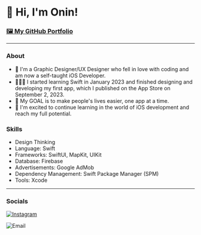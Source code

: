 # 👋 Hi, I'm Onin!

### [🖼️ My GitHub Portfolio](https://github.com/Onin-iOS/iOS-Developer-Portfolio)

***

###  About

* 🎨 I'm a Graphic Designer/UX Designer who fell in love with coding and am now a self-taught iOS Developer.
* 🧑🏻‍💻 I started learning Swift in January 2023 and finished designing and developing my first app, which I published on the App Store on September 2, 2023.
* 🎯 My GOAL is to make people's lives easier, one app at a time.
* 🙏 I'm excited to continue learning in the world of iOS development and reach my full potential.

### Skills

* Design Thinking
* Language: Swift
* Frameworks: SwiftUI, MapKit, UIKit
* Database: Firebase
* Advertisements: Google AdMob
* Dependency Management: Swift Package Manager (SPM)
* Tools: Xcode 

---
### Socials 

[![Instagram](https://i.imgur.com/HeVBU6h.png)](https://www.instagram.com/oninizer/) 

![Email](https://i.imgur.com/WteCzm6.pngL)

